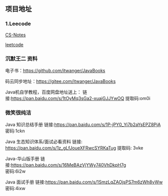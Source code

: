## 项目地址



### 1.Leecode

[CS-Notes](https://github.com.cnpmjs.org/CyC2018/CS-Notes.git)


[leetcode](https://github.com.cnpmjs.org/wind-liang/leetcode.git)

### 沉默王二 资料
电子书：https://github.com/itwanger/JavaBooks

码云同步地址：https://gitee.com/itwanger/JavaBooks

Java机自学教程，百度网盘地址送上：
链接:https://pan.baidu.com/s/1tOyMq3sGa2-xuajGJJYwOQ 提取码:om0i 


### 微笑很纯洁
Java 知识总结手册
链接:https://pan.baidu.com/s/1P-jPY0_Yi7b2aYsEPZ8PjA 
密码:1ckn

Java 生态知识体系/面试必看资料
链接: https://pan.baidu.com/s/1z_gLfJoueXFRwcSYRKaTug 
提取码: 3vke

Java-华山版手册
链接:https://pan.baidu.com/s/16MeBAzVjYWy740VhDkpH7g  
密码:6i2w

Java 面试手册 
链接:https://pan.baidu.com/s/1SmzLqZAOjsPS7m6zWh8vWw
密码:4ixw



